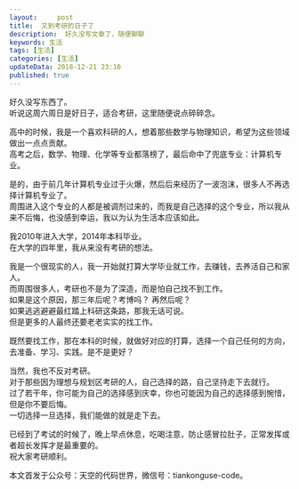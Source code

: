 ```yaml
---   
layout:     post  
title:  又到考研的日子了 
description:  好久没写文章了，随便聊聊  
keywords: 生活  
tags: [生活]    
categories: [生活]  
updateData: 2018-12-21 23:10   
published: true   
---  
```


 
好久没写东西了。  
听说这周六周日是好日子，适合考研，这里随便说点碎碎念。  


高中的时候，我是一个喜欢科研的人，想着那些数学与物理知识，希望为这些领域做出一点点贡献。  
高考之后，数学、物理、化学等专业都落榜了，最后命中了兜底专业：计算机专业。  


是的，由于前几年计算机专业过于火爆，然后后来经历了一波泡沫，很多人不再选择计算机专业了。  
周围进入这个专业的人都是被调剂过来的，而我是自己选择的这个专业，所以我从来不后悔，也没感到幸运，我以为认为生活本应该如此。  


我2010年进入大学，2014年本科毕业。  
在大学的四年里，我从来没有考研的想法。  


我是一个很现实的人，我一开始就打算大学毕业就工作，去赚钱，去养活自己和家人。  
而周围很多人，考研也不是为了深造，而是怕自己找不到工作。  
如果是这个原因，那三年后呢？考博吗？ 再然后呢？  
如果逃逃避避最红踏上科研这条路，那我无话可说。  
但是更多的人最终还要老老实实的找工作。  


既然要找工作，那在本科的时候，就做好对应的打算，选择一个自己任何的方向，去准备、学习、实践。是不是更好？  


当然，我也不反对考研。  
对于那些因为理想与规划区考研的人，自己选择的路，自己坚持走下去就行。  
过了若干年，你可能为自己的选择感到庆幸，你也可能因为自己的选择感到惋惜，但是你不要后悔。  
一切选择一旦选择，我们能做的就是走下去。  


已经到了考试的时候了，晚上早点休息，吃喝注意，防止感冒拉肚子，正常发挥或者超长发挥才是最重要的。  
祝大家考研顺利。  



本文首发于公众号：天空的代码世界，微信号：tiankonguse-code。  


